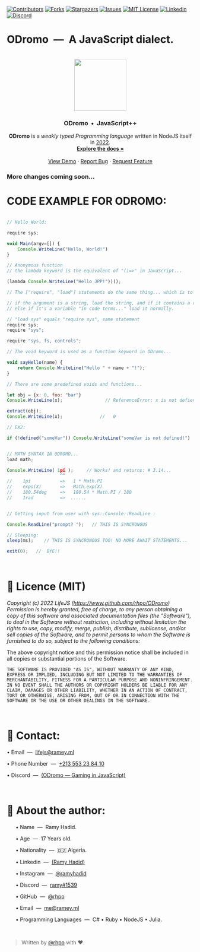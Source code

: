 
[![Contributors][contributors-shield]][contributors-url]
[![Forks][forks-shield]][forks-url]
[![Stargazers][stars-shield]][stars-url]
[![Issues][issues-shield]][issues-url]
[![MIT License][license-shield]][license-url]
[![Linkedin][linkedin-shield]][linkedin-url]
[![Discord][discord-shield]][discord-url]
 
# ODromo &nbsp;&horbar;&nbsp; A JavaScript dialect.
<div align="center">
<br>
   <!--img src="https://i.ibb.co/Fwk65L4/LIFE.png" width="95"-->   
   <img src="https://cdn.discordapp.com/attachments/811247975111065630/1016331484921085952/o.png" width="140">
   <h3 align="center">ODromo &nbsp;&bull;&nbsp; JavaScript++</h3>

  <p align="center">
    <strong>ODromo</strong> is a <i>weakly typed Programming language</i> written in NodeJS itself in <u>2022</u>.
    <br />
    <a href="https://github.com/rhpo/ODromo/tree/main/docs"><strong>Explore the docs »</strong></a>
    <br />
    <br />
    <a href="https://rhpo.github.io/ODromo/demo/mario-game/">View Demo</a>
    ·
    <a href="https://github.com/rhpo/ODromo/issues">Report Bug</a>
    ·
    <a href="mailto:lifejs@ramey.ml">Request Feature</a>
  </p>
   
</div>

</center> 

### More changes coming soon...

# CODE EXAMPLE FOR ODROMO:
```js

// Hello World:

require sys;

void Main(argv=[]) {
    Console.WriteLine("Hello, World!")
}

// Anonymous function
// the lambda keyword is the equivalent of "()=>" in JavaScript...

(lambda Console.WriteLine("Hello JPP!"))();

// The ["require", "load"] statements do the same thing... which is to load native JPP modules from the interpreter;

// if the argument is a string, load the string, and if it contains a comma, load all modules separated...
// else if it's a variable "in code terms..." load it normally.

// "load sys" equals "require sys", same statement
require sys;
require "sys";

require "sys, fs, controls";

// The void keyword is used as a function keyword in ODromo...

void sayHello(name) {
    return Console.WriteLine("Hello " + name + "!");
}

// There are some predefined voids and functions...

let obj = {x: 0, foo: "bar"}
Console.WriteLine(x);                // ReferenceError: x is not defiend.

extract(obj);
Console.WriteLine(x);              //   0

// EX2:

if (!defined("someVar")) Console.WriteLine("someVar is not defined!")


// MATH SYNTAX IN ODROMO...
load math;

Console.WriteLine( 1pi );     // Works! and returns: # 3.14...
                    ^^  
//    1pi           =>   1 * Math.PI
//    expo(X)       =>   Math.exp(X)
//    180.54deg     =>   180.54 * Math.PI / 180
//    1rad          =>  ......


// Getting input from user with sys::Console::ReadLine :

Console.ReadLine("prompt? ");   // THIS IS SYNCRONOUS

// Sleeping:
sleep(ms);    // THIS IS SYNCRONOUS TOO! NO MORE AWAIT STATEMENTS...

exit(0);   //  BYE!!

```

<br>
<h1 name="license">📜 Licence (MIT)</h1>

*Copyright (c) 2022 LifeJS (https://www.github.com/rhpo/ODromo) Permission is hereby granted, free of charge, to any person obtaining a copy of this software and associated documentation files (the "Software"), to deal in the Software without restriction, including without limitation the rights to use, copy, modify, merge, publish, distribute, sublicense, and/or sell copies of the Software, and to permit persons to whom the Software is furnished to do so, subject to the following conditions:*

The above copyright notice and this permission notice shall be included in all copies or substantial portions of the Software.

```THE SOFTWARE IS PROVIDED "AS IS", WITHOUT WARRANTY OF ANY KIND, EXPRESS OR IMPLIED, INCLUDING BUT NOT LIMITED TO THE WARRANTIES OF MERCHANTABILITY, FITNESS FOR A PARTICULAR PURPOSE AND NONINFRINGEMENT. IN NO EVENT SHALL THE AUTHORS OR COPYRIGHT HOLDERS BE LIABLE FOR ANY CLAIM, DAMAGES OR OTHER LIABILITY, WHETHER IN AN ACTION OF CONTRACT, TORT OR OTHERWISE, ARISING FROM, OUT OF OR IN CONNECTION WITH THE SOFTWARE OR THE USE OR OTHER DEALINGS IN THE SOFTWARE.```

<br>
<h1 name="contact">👋 Contact:</h1>
    <p>&bull; Email &nbsp;&horbar;&nbsp; <a href="mailto:lifejs@ramey.ml">lifejs@ramey.ml</a></p>
    <p>&bull; Phone Number &nbsp;&horbar;&nbsp; <a href="tel:+213553238410">+213 553 23 84 10</a></p>
    <p>&bull; Discord &nbsp;&horbar;&nbsp; <a href="https://discord.gg/XXa7PpnMbq">(ODromo  ―  Gaming in JavaScript)</a></p>
<br>
<h1 name="about-author">👤 About the author:</h1>
<ul>
    <p>&bull; Name &nbsp;&horbar;&nbsp; Ramy Hadid.</p>
    <p>&bull; Age &nbsp;&horbar;&nbsp; 17 Years old.</p>
    <p>&bull; Nationality &nbsp;&horbar;&nbsp; 🇩🇿 Algeria.</p>
    <p>&bull; Linkedin &nbsp;&horbar;&nbsp; <a href="https://www.linkedin.com/in/ramy-hadid-15aa70243/">(Ramy Hadid)</a></p>
    <p>&bull; Instagram &nbsp;&horbar;&nbsp; <a href="https://www.linkedin.com/in/ramy-hadid-15aa70243/">@ramyhadid</a></p>
        <p>&bull; Discord &nbsp;&horbar;&nbsp; <a href="https://discord.com/users/751901651622690927">ramy#1539</a></p>
    <p>&bull; GitHub &nbsp;&horbar;&nbsp; <a href="https://www.github.com/rhpo">@rhpo</a></p>
    <p>&bull; Email &nbsp;&horbar;&nbsp; <a href="mailto:me@ramey.ml">me@ramey.ml</a></p>
    <p>&bull; Programming Languages &nbsp;&horbar;&nbsp; C# &bull; Ruby &bull; NodeJS &bull; Julia.</p>
</ul>

<br>

> Written by <a href="https://www.github.com/rhpo">@rhpo</a> with ❤️.

[contributors-shield]: https://img.shields.io/github/contributors/rhpo/ODromo?style=for-the-badge
[contributors-url]: https://github.com/rhpo/ODromo/graphs/contributors
[forks-shield]: https://img.shields.io/github/forks/rhpo/ODromo?style=for-the-badge
[forks-url]: https://github.com/rhpo/ODromo/network/members
[stars-shield]: https://img.shields.io/github/stars/rhpo/ODromo?style=for-the-badge
[stars-url]: https://github.com/rhpo/ODromo/stargazers
[issues-shield]: https://img.shields.io/github/issues/rhpo/ODromo?style=for-the-badge
[issues-url]: https://github.com/rhpo/ODromo/issues
[license-shield]: https://img.shields.io/github/license/rhpo/ODromo?style=for-the-badge
[license-url]: https://github.com/rhpo/ODromo/blob/master/LICENSE
[linkedin-shield]: https://img.shields.io/badge/-LinkedIn-black.svg?style=for-the-badge&logo=linkedin&colorB=555
[discord-shield]: https://img.shields.io/discord/1006994262174478377?color=7289da&label=Discord&logo=discord&logoColor=white&style=for-the-badge
[discord-url]: https://discord.gg/XXa7PpnMbq
[linkedin-url]: https://www.linkedin.com/in/ramy-hadid-15aa70243/


